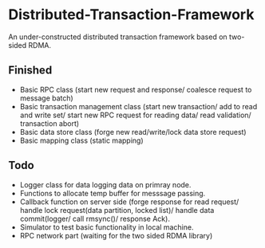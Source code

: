 # Distributed-Transaction-Framework
An under-constructed distributed transaction framework based on two-sided RDMA.

## Finished
* Basic RPC class (start new request and response/ coalesce request to message batch)
* Basic transaction management class (start new transaction/ add to read and write set/ start new RPC request for reading data/ read validation/ transaction abort)
* Basic data store class (forge new read/write/lock data store request)
* Basic mapping class (static mapping)

## Todo
* Logger class for data logging data on primray node.
* Functions to allocate temp buffer for messsage passing.
* Callback function on server side (forge response for read request/ handle lock request(data partition, locked list)/ handle data commit(logger/ call rmsync()/ response Ack).
* Simulator to test basic functionality in local machine.
* RPC network part (waiting for the two sided RDMA library)
